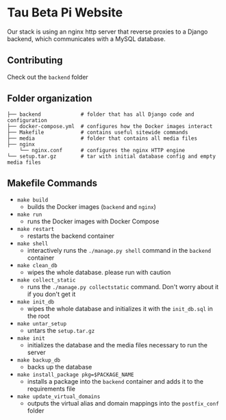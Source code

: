 # Tau Beta Pi Website
Our stack is using an nginx http server that reverse proxies to a Django backend, which communicates with a MySQL database.  

## Contributing
Check out the `backend` folder

## Folder organization
```
├── backend             # folder that has all Django code and configuration
├── docker-compose.yml  # configures how the Docker images interact
├── Makefile            # contains useful sitewide commands
├── media               # folder that contains all media files
├── nginx               
    └── nginx.conf      # configures the nginx HTTP engine
└── setup.tar.gz        # tar with initial database config and empty media files
```

## Makefile Commands
- `make build`
    - builds the Docker images (`backend` and `nginx`)
- `make run`
    - runs the Docker images with Docker Compose
- `make restart`
    - restarts the backend container
- `make shell`
    - interactively runs the `./manage.py shell` command in the `backend` container
- `make clean_db`
    - wipes the whole database.  please run with caution
- `make collect_static`
    - runs the `./manage.py collectstatic` command.  Don't worry about it if you don't get it
- `make init_db`
    - wipes the whole database and initializes it with the `init_db.sql` in the root
- `make untar_setup`
    - untars the `setup.tar.gz`
- `make init`
    - initializes the database and the media files necessary to run the server
- `make backup_db`
    - backs up the database
- `make install_package pkg=$PACKAGE_NAME`
    - installs a package into the `backend` container and adds it to the requirements file
- `make update_virtual_domains`
    - outputs the virtual alias and domain mappings into the `postfix_conf` folder 


